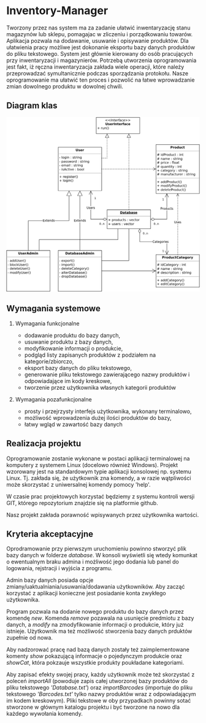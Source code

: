 # Inventory-Manager

Tworzony przez nas system ma za zadanie ułatwić inwentaryzację stanu magazynów lub sklepu, pomagajac w zliczeniu i
porządkowaniu towarów. Aplikacja pozwala na dodawanie, usuwanie i opisywanie produktów. Dla ułatwienia pracy
możliwe jest dokonanie eksportu bazy danych produktów do pliku tekstowego. System jest głównie kierowany do osób
pracujących przy inwentaryzacji i magazynierów. Potrzebą utworzenia oprogramowania jest fakt, iż ręczna inwentaryzacja
zakłada wiele operacji, które należy przeprowadzać symultanicznie podczas sporządzania protokołu. Nasze oprogramowanie
ma ułatwić ten proces i pozwolić na łatwe wprowadzanie zmian dowolnego produktu w dowolnej chwili.

## Diagram klas ##

![](https://raw.githubusercontent.com/JNeubau/Inventory-Manager/main/uml.png)

## Wymagania systemowe ##

1. Wymagania funkcjonalne
    * dodawanie produktu do bazy danych,
    * usuwanie produktu z bazy danych,
    * modyfikowanie informacji o produkcie,
    * podgląd listy zapisanych produktów z podziałem na kategorie/zbiorczo,
    * eksport bazy danych do pliku tekstowego,
    * generowanie pliku tekstowego zawierającego nazwy produktów i odpowiadające im kody kreskowe,
    * tworzenie przez użytkownika własnych kategorii produktów

2. Wymagania pozafunkcjonalne
    * prosty i przejrzysty interfejs użytkownika, wykonany terminalowo,
    * możliwość wprowadzenia dużej ilości produktów do bazy,
    * łatwy wgląd w zawartość bazy danych

## Realizacja projektu ##

Oprogramowanie zostanie wykonane w postaci aplikacji terminalowej na komputery z systemem Linux (docelowo również
Windows). Projekt wzorowany jest na standardowym typie aplikacji konsolowej np. systemu Linux. Tj. zakłada się, że 
użytkownik zna komendy, a w razie wątpliwości może skorzystać z uniwersalnej komendy pomocy 'help'.

W czasie prac projektowych korzystać będziemy z systemu kontroli wersji GIT, którego repozytorium
znajdzie się na platformie github.

Nasz projekt zakłada porawność wpisywanych przez użytkownika wartości.


## Kryteria akceptacyjne ##

Oprodramowanie przy pierwszym uruchomieniu powinno stworzyć plik bazy danych w folderze
*database*. W konsoli wyświetli się wtedy komunkat o ewentualnym braku admina i możliwość
jego dodania lub panel do logowania, rejstracji i wyjścia z programu.

Admin bazy danych posiada opcje zmiany/uaktualniania/usuwania/dodawania użytkowników.
Aby zacząć korzystać z aplikacji konieczne jest posiadanie konta zwykłego użytkownika.

Program pozwala na dodanie nowego produktu do bazy danych przez komendę *new*.
Komenda *remove* pozawala na usunięcie predmiotu z bazy danych, a *modify* na zmodyfikowanie
informacji o produkcie, który już istnieje. Użytkownik ma też możliwość stworzenia bazy danych prduktów
zupełnie od nowa.

Aby nadzorować pracę nad bazą danych zostały też zaimplementowane komenty *show* pokazującą informacje
o pojedynczym produkcie oraz *showCat*, która pokzauje wszystkie produkty poukładane kategoriami.

Aby zapisać efekty swojej pracy, każdy użytkownik może też skorzystać z poleceń *importAll* (powoduje zapis całej utworzonej
bazy produktów do pliku tekstowego *'Database.txt'*) oraz *importBarcodes* (importuje do pliku tekstowego *'Barcodes.txt'*
tylko nazwy produktów wraz z odpowiadającym im kodem kreskowym).
Pliki tekstowe w oby przypadkach powinny sotać stworzone w głównym katalogu projektu
i być tworzone na nowo dla każdego wywołania komendy.
